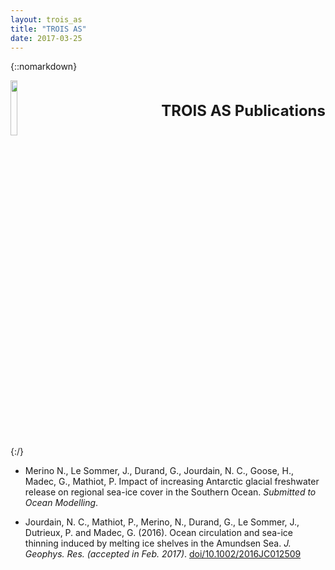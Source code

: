 ```yaml
---
layout: trois_as
title: "TROIS AS"
date: 2017-03-25
---
```


{::nomarkdown}
<div style="display:inline;text-align:left;">
<img src="{{site.url}}projects_dir/img/trois_as_original_text.png" width="15%" height="15%" border="0"/>
<div style="itext-align:center;float:right">
<br> <br> <b>
<font size="5">
TROIS AS Publications <br>
</b> <br> <br>
</font>
</div>
</div>
<div style="clear:both"/>
{:/}

* Merino N., Le Sommer, J., Durand, G., Jourdain, N. C., Goose, H., Madec, G., Mathiot, P. Impact of increasing Antarctic glacial freshwater release on regional sea-ice cover in the Southern Ocean. _Submitted to Ocean Modelling_.

* Jourdain, N. C., Mathiot, P., Merino, N., Durand, G., Le Sommer, J., Dutrieux, P. and Madec, G. (2016). Ocean circulation and sea-ice thinning induced by melting ice shelves in the Amundsen Sea. _J. Geophys. Res. (accepted in Feb. 2017)_. [doi/10.1002/2016JC012509](http://onlinelibrary.wiley.com/doi/10.1002/2016JC012509/abstract)

